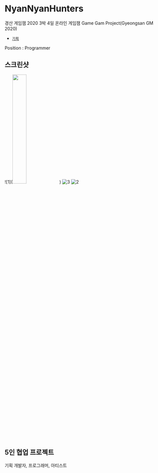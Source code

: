 # NyanNyanHunters
경산 게임잼 2020 3박 4일 온라인 게임잼
Game Gam Project(Gyeongsan GM 2020)

- [`기획`](https://www.notion.so/39b60a639c9048cc9d7099897a6b7d17)

Position : Programmer

## 스크린샷
![1](<img src="https://user-images.githubusercontent.com/32855863/93016051-44505a80-f5f9-11ea-9ca6-ef29eaabad54.PNG" width="30%"></img>)
![3](https://user-images.githubusercontent.com/32855863/93016052-461a1e00-f5f9-11ea-9117-c61c1aa51bbe.png)
![2](https://user-images.githubusercontent.com/32855863/93016053-46b2b480-f5f9-11ea-839a-fe41764e6461.png)

## 5인 협업 프로젝트
기획 개발자, 프로그래머, 아티스트   


